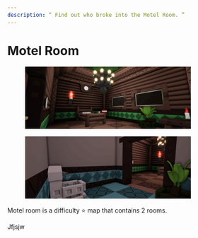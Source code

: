 ```yaml
---
description: “ Find out who broke into the Motel Room. ”
---
```


# Motel Room

<figure><img src="../.gitbook/assets/file1_17.png" alt="" width="375"><figcaption></figcaption></figure>

<figure><img src="../.gitbook/assets/file2_3.png" alt="" width="375"><figcaption></figcaption></figure>

Motel room is a difficulty ⭐ map that contains 2 rooms.

Jfjsjw

